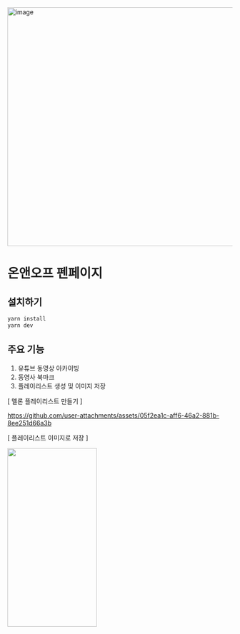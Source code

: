<img width="535" alt="image" src="https://github.com/user-attachments/assets/b56b88f8-5de9-49c9-b18f-27a7e20f9864" />

# 온앤오프 펜페이지

## 설치하기

```bash
yarn install 
yarn dev
```

## 주요 기능
1. 유튜브 동영상 아카이빙
2. 동영사 북마크 
3. 플레이리스트 생성 및 이미지 저장

[ 멜론 플레이리스트 만들기 ]

https://github.com/user-attachments/assets/05f2ea1c-aff6-46a2-881b-8ee251d66a3b


[ 플레이리스트 이미지로 저장 ]

<img src="https://github.com/user-attachments/assets/53ca0194-f232-4ce0-854b-c57276e9137a" width="200" height="400"/>

